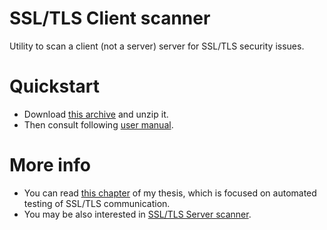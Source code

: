 # SSL/TLS Client scanner
Utility to scan a client (not a server) server for SSL/TLS security issues.

# Quickstart

  - Download [this archive](http://vps.ondrejsmetak.cz/github/client-scanner/proxy.zip) and unzip it.
  - Then consult following [user manual](http://vps.ondrejsmetak.cz/github/client-scanner/manual.pdf).

# More info
  - You can read [this chapter](http://vps.ondrejsmetak.cz/github/client-scanner/info.pdf) of my thesis, which is focused on automated testing of SSL/TLS communication.
  - You may be also interested in [SSL/TLS Server scanner](https://github.com/fredomgc/ssl-tls-server-scanner).
